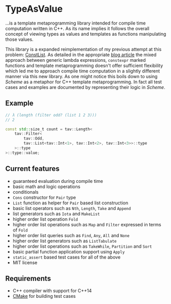 # TypeAsValue

…is a template metaprogramming library intended for compile time computation written in C++. As its name implies it follows the overall concept of viewing types as values and templates as functions manipulating those values.

This library is a expanded reimplementation of my previous attempt at this problem: [ConstList](https://github.com/KnairdA/ConstList). As detailed in the appropriate [blog article](http://blog.kummerlaender.eu/article/a_look_at_compile_time_computation_in_cpp/) the mixed approach between generic lambda expressions, `constexpr` marked functions and template metaprogramming doesn't offer sufficient flexibility which led me to approach compile time computation in a slightly different manner via this new library. As one might notice this boils down to using _Scheme_ as a metaphor for C++ template metaprogramming. In fact all test cases and examples are documented by representing their logic in _Scheme_.

## Example

```cpp
// λ (length (filter odd? (list 1 2 3)))
// 2

const std::size_t count = tav::Length<
	tav::Filter<
		tav::Odd,
		tav::List<tav::Int<1>, tav::Int<2>, tav::Int<3>>::type
	>::type
>::type::value;
```

## Current features

* guaranteed evaluation during compile time
* basic math and logic operations
* conditionals
* `Cons` constructor for `Pair` type
* `List` function as helper for `Pair` based list construction
* basic list operators such as `Nth`, `Length`, `Take` and `Append`
* list generators such as `Iota` and `MakeList`
* higher order list operation `Fold`
* higher order list operations such as `Map` and `Filter` expressed in terms of `Fold`
* higher order list queries such as `Find`, `Any`, `All` and `None`
* higher order list generators such as `ListTabulate`
* higher order list operations such as `TakeWhile`, `Partition` and `Sort`
* basic partial function application support using `Apply`
* `static_assert` based test cases for all of the above
* MIT license

## Requirements

* C++ compiler with support for C++14
* [CMake](http://www.cmake.org/) for building test cases
